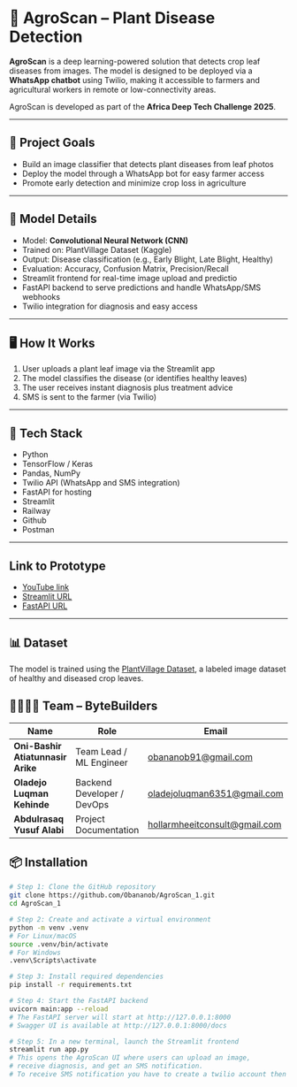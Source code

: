 # 🌿 AgroScan –  Plant Disease Detection 

**AgroScan** is a deep learning-powered solution that detects crop leaf diseases from images. The model is designed to be deployed via a **WhatsApp chatbot** using Twilio, making it accessible to farmers and agricultural workers in remote or low-connectivity areas.

AgroScan is developed as part of the **Africa Deep Tech Challenge 2025**.

---

## 🎯 Project Goals

- Build an image classifier that detects plant diseases from leaf photos
- Deploy the model through a WhatsApp bot for easy farmer access
- Promote early detection and minimize crop loss in agriculture

---

## 🧠 Model Details

- Model: **Convolutional Neural Network (CNN)**
- Trained on: PlantVillage Dataset (Kaggle)
- Output: Disease classification (e.g., Early Blight, Late Blight, Healthy)
- Evaluation: Accuracy, Confusion Matrix, Precision/Recall
- Streamlit frontend for real-time image upload and predictio
- FastAPI backend to serve predictions and handle WhatsApp/SMS webhooks
- Twilio integration for diagnosis and easy access

---
## 🖥️ How It Works

1. User uploads a plant leaf image via the Streamlit app
2. The model classifies the disease (or identifies healthy leaves)
3. The user receives instant diagnosis plus treatment advice
4. SMS is sent to the farmer (via Twilio)

---
## 🧰 Tech Stack

- Python
- TensorFlow / Keras
- Pandas, NumPy
- Twilio API (WhatsApp and SMS integration)
- FastAPI for hosting
- Streamlit
- Railway
- Github
- Postman

---
## Link to Prototype 
- [YouTube link](https://youtu.be/A26UjghBPvY?si=htANUpi3FVPVC9S-)
- [Streamlit URL](https://agroscan1-bytebuilders.streamlit.app)
- [FastAPI URL](https://agroscan1-production.up.railway.app)
---
## 📊 Dataset

The model is trained using the [PlantVillage Dataset](https://www.kaggle.com/datasets/emmarex/plantdisease), a labeled image dataset of healthy and diseased crop leaves.


## 👨‍👩‍👧‍👦 Team – ByteBuilders

| Name                          | Role                       | Email                            | Phone         |
|-------------------------------|----------------------------|----------------------------------|---------------|
| **Oni-Bashir Atiatunnasir Arike** | Team Lead / ML Engineer     | obananob91@gmail.com             | 09059624948   |
| **Oladejo Luqman Kehinde**       | Backend Developer / DevOps | oladejoluqman6351@gmail.com      | 08163510869   |
| **Abdulrasaq Yusuf Alabi**       | Project Documentation      | hollarmheeitconsult@gmail.com    | 07039137111   |

## 📦 Installation

```bash
# Step 1: Clone the GitHub repository
git clone https://github.com/Obananob/AgroScan_1.git
cd AgroScan_1

# Step 2: Create and activate a virtual environment
python -m venv .venv
# For Linux/macOS
source .venv/bin/activate
# For Windows
.venv\Scripts\activate

# Step 3: Install required dependencies
pip install -r requirements.txt

# Step 4: Start the FastAPI backend
uvicorn main:app --reload
# The FastAPI server will start at http://127.0.0.1:8000
# Swagger UI is available at http://127.0.0.1:8000/docs

# Step 5: In a new terminal, launch the Streamlit frontend
streamlit run app.py
# This opens the AgroScan UI where users can upload an image,
# receive diagnosis, and get an SMS notification.
# To receive SMS notification you have to create a twilio account then copy your Twilio SID, AUTH TOKEN to your .env file
